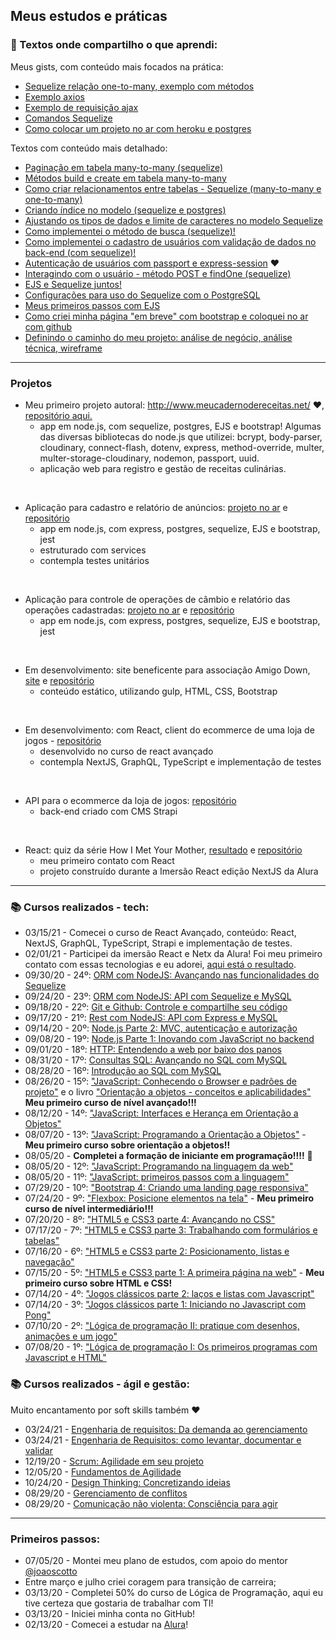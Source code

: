 ## Meus estudos e práticas

### :pencil: Textos onde compartilho o que aprendi:

Meus gists, com conteúdo mais focados na prática:
- [Sequelize relação one-to-many, exemplo com métodos](https://gist.github.com/malufell/409efcef2eb7d12bcb1d0a97da635424)
- [Exemplo axios](https://gist.github.com/malufell/81091ab51351ec60d73af20c0fe5566d)
- [Exemplo de requisição ajax](https://gist.github.com/malufell/ac66653f13e6a6e847978b11c35a21e7)
- [Comandos Sequelize](https://gist.github.com/malufell/3a4955f46f6a8ab073981d3461a5380a)
- [Como colocar um projeto no ar com heroku e postgres](https://gist.github.com/malufell/097a0dd9bfb6e88bba08a1e877ab6662)

Textos com conteúdo mais detalhado:
- [Paginação em tabela many-to-many (sequelize)](https://github.com/malufell/paginacao)
- [Métodos build e create em tabela many-to-many](https://github.com/malufell/meu-caderno-de-receitas/wiki/d.-Create-em-tabela-many-to-many)
- [Como criar relacionamentos entre tabelas - Sequelize (many-to-many e one-to-many)](https://github.com/malufell/meu-caderno-de-receitas/wiki/c.-Tabelas-com-relacionamentos-many-to-many-e-one-to-many)
- [Criando índice no modelo (sequelize e postgres)](https://github.com/malufell/meu-caderno-de-receitas/wiki/b.-Criando-%C3%ADndice-no-modelo-(sequelize-e-postgres))
- [Ajustando os tipos de dados e limite de caracteres no modelo Sequelize](https://github.com/malufell/meu-caderno-de-receitas/wiki/a.-Atualizando-um-modelo-Sequelize)
- [Como implementei o método de busca (sequelize)!](https://github.com/malufell/meu-caderno-de-receitas/wiki/9.-Implementando-o-m%C3%A9todo-de-busca) 
- [Como implementei o cadastro de usuários com validação de dados no back-end (com sequelize)!](https://github.com/malufell/meu-caderno-de-receitas/wiki/8.-Cadastro-de-usu%C3%A1rios-com-valida%C3%A7%C3%A3o-de-dados-no-back-end)
- [Autenticação de usuários com passport e express-session](https://github.com/malufell/autenticacao-com-passport-express-session) :heart: 
- [Interagindo com o usuário - método POST e findOne (sequelize)](https://github.com/malufell/meu-caderno-de-receitas/wiki/6.-Interagindo-com-o-usu%C3%A1rio,-POST-e-findOne)
- [EJS e Sequelize juntos!](https://github.com/malufell/meu-caderno-de-receitas/wiki/5.-EJS-e-Sequelize-juntos)
- [Configurações para uso do Sequelize com o PostgreSQL](https://github.com/malufell/meu-caderno-de-receitas/wiki/4.-Sequelize-com-PostgreSQL)
- [Meus primeiros passos com EJS](https://github.com/malufell/meu-caderno-de-receitas/wiki/3.-Primeiros-passos-com-EJS)
- [Como criei minha página "em breve" com bootstrap e coloquei no ar com github](https://github.com/malufell/meu-caderno-de-receitas/wiki/2.-Cria%C3%A7%C3%A3o-da-p%C3%A1gina-tempor%C3%A1ria-%22em-breve%22)
- [Definindo o caminho do meu projeto: análise de negócio, análise técnica, wireframe](https://github.com/malufell/meu-caderno-de-receitas/wiki/1.-Definindo-o-caminho)

---
### Projetos

- Meu primeiro projeto autoral: http://www.meucadernodereceitas.net/ :heart:, [repositório aqui.](https://github.com/malufell/meu-caderno-de-receitas) 
  - app em node.js, com sequelize, postgres, EJS e bootstrap! Algumas das diversas bibliotecas do node.js que utilizei: bcrypt, body-parser, cloudinary, connect-flash, dotenv, express, method-override, multer, multer-storage-cloudinary, nodemon, passport, uuid.
  - aplicação web para registro e gestão de receitas culinárias.
<br>

- Aplicação para cadastro e relatório de anúncios: [projeto no ar](https://cadastro-anuncios.herokuapp.com/) e [repositório](https://github.com/malufell/cadastro-anuncios)
  - app em node.js, com express, postgres, sequelize, EJS e bootstrap, jest
  - estruturado com services
  - contempla testes unitários
<br>

- Aplicação para controle de operações de câmbio e relatório das operações cadastradas: [projeto no ar](https://controle-operacoes-cambio.herokuapp.com/) e [repositório](https://github.com/malufell/controle-operacoes-cambio)
  - app em node.js, com express, postgres, sequelize, EJS e bootstrap, jest
<br>

- Em desenvolvimento: site beneficente para associação Amigo Down, [site](https://malufell.github.io/amigo-down/) e [repositório](https://github.com/malufell/amigo-down)
  - conteúdo estático, utilizando gulp, HTML, CSS, Bootstrap 
<br>

- Em desenvolvimento: com React, client do ecommerce de uma loja de jogos - [repositório](https://github.com/malufell/react-avancado-client)
  - desenvolvido no curso de react avançado
  - contempla NextJS, GraphQL, TypeScript e implementação de testes
<br>

- API para o ecommerce da loja de jogos: [repositório](https://github.com/malufell/react-avancado-api)
  - back-end criado com CMS Strapi
<br>

- React: quiz da série How I Met Your Mother, [resultado](https://imersao-react-alura-malufell.vercel.app/) e [repositório](https://github.com/malufell/imersao-react-alura)
  - meu primeiro contato com React
  - projeto construído durante a Imersão React edição NextJS da Alura
---

### :books: Cursos realizados - tech:

- 03/15/21 - Comecei o curso de React Avançado, conteúdo: React, NextJS, GraphQL, TypeScript, Strapi e implementação de testes.
- 02/01/21 - Participei da imersão React e Netx da Alura! Foi meu primeiro contato com essas tecnologias e eu adorei, [aqui está o resultado](https://github.com/malufell/imersao-react-alura).
- 09/30/20 - 24º: [ORM com NodeJS: Avançando nas funcionalidades do Sequelize](https://cursos.alura.com.br/user/malufell/course/orm-nodejs-avancando-sequelize/formalCertificate)
- 09/24/20 - 23º: [ORM com NodeJS: API com Sequelize e MySQL](https://cursos.alura.com.br/user/malufell/course/orm-nodejs-api-sequelize-mysql/formalCertificate)
- 09/18/20 - 22º: [Git e Github: Controle e compartilhe seu código](https://cursos.alura.com.br/user/malufell/course/git-github-controle-de-versao/formalCertificate)
- 09/17/20 - 21º: [Rest com NodeJS: API com Express e MySQL](https://cursos.alura.com.br/user/malufell/course/node-rest-api/formalCertificate) 
- 09/14/20 - 20º: [Node.js Parte 2: MVC, autenticação e autorização](https://cursos.alura.com.br/user/malufell/course/node-mvc-autenticacao-autorizacao/formalCertificate)
- 09/08/20 - 19º: [Node.js Parte 1: Inovando com JavaScript no backend](https://cursos.alura.com.br/user/malufell/course/nodejs-fundamentos/formalCertificate) 
- 09/01/20 - 18º: [HTTP: Entendendo a web por baixo dos panos](https://cursos.alura.com.br/user/malufell/course/http-fundamentos/formalCertificate) 
- 08/31/20 - 17º: [Consultas SQL: Avançando no SQL com MySQL](https://cursos.alura.com.br/user/malufell/course/mysql-consultas-sql/formalCertificate)
- 08/28/20 - 16º: [Introdução ao SQL com MySQL](https://cursos.alura.com.br/user/malufell/course/mysql-manipule-dados-com-sql/formalCertificate) 
- 08/26/20 - 15º: ["JavaScript: Conhecendo o Browser e padrões de projeto"](https://cursos.alura.com.br/user/malufell/course/javascript-es6-orientacao-a-objetos-parte-1/formalCertificate) e o livro ["Orientação a objetos - conceitos e aplicabilidades"](https://www.casadocodigo.com.br/products/livro-oo-conceitos) **Meu primeiro curso de nível avançado!!!**
- 08/12/20 - 14º: ["JavaScript: Interfaces e Herança em Orientação a Objetos"](https://cursos.alura.com.br/user/malufell/course/javascript-polimorfismo/formalCertificate) 
- 08/07/20 - 13º: ["JavaScript: Programando a Orientação a Objetos"](https://cursos.alura.com.br/user/malufell/course/javascritpt-orientacao-objetos/formalCertificate) - **Meu primeiro curso sobre orientação a objetos!!** 
- 08/05/20 - **Completei a formação de iniciante em programação!!!!** :clap:
- 08/05/20 - 12º: ["JavaScript: Programando na linguagem da web"](https://cursos.alura.com.br/user/malufell/course/javascript-programando-na-linguagem-web/formalCertificate)
- 08/05/20 - 11º: ["JavaScript: primeiros passos com a linguagem"](https://cursos.alura.com.br/user/malufell/course/javascript-introducao/formalCertificate) 
- 07/29/20 - 10º: ["Bootstrap 4: Criando uma landing page responsiva"](https://cursos.alura.com.br/user/malufell/course/bootstrap-landing-page/formalCertificate) 
- 07/24/20 - 9º: ["Flexbox: Posicione elementos na tela"](https://cursos.alura.com.br/user/malufell/course/posicione-elementos-com-flexbox/formalCertificate) - **Meu primeiro curso de nível intermediário!!!** 
- 07/20/20 - 8º: ["HTML5 e CSS3 parte 4: Avançando no CSS"](https://cursos.alura.com.br/user/malufell/course/html5-css3-avancando-css/formalCertificate) 
- 07/17/20 - 7º: ["HTML5 e CSS3 parte 3: Trabalhando com formulários e tabelas"](https://cursos.alura.com.br/user/malufell/course/html5-css3-formularios-tabelas/formalCertificate) 
- 07/16/20 - 6º: ["HTML5 e CSS3 parte 2: Posicionamento, listas e navegação"](https://cursos.alura.com.br/user/malufell/course/html5-css3-posicionamento-listas-navegacao/formalCertificate) 
- 07/15/20 - 5º: ["HTML5 e CSS3 parte 1: A primeira página na web"](https://cursos.alura.com.br/user/malufell/course/html5-css3-primeiros-passos/formalCertificate) - **Meu primeiro curso sobre HTML e CSS!** 
- 07/14/20 - 4º: ["Jogos clássicos parte 2: laços e listas com Javascript"](https://cursos.alura.com.br/user/malufell/course/javascript-listas-lacos/formalCertificate) 
- 07/14/20 - 3º: ["Jogos clássicos parte 1: Iniciando no Javascript com Pong"](https://cursos.alura.com.br/user/malufell/course/pong-javascript/formalCertificate) 
- 07/10/20 - 2º: ["Lógica de programação II: pratique com desenhos, animações e um jogo"](https://cursos.alura.com.br/user/malufell/course/logica-programacao-pratica-com-desenho-animacoes-em-jogo/formalCertificate) 
- 07/08/20 - 1º: ["Lógica de programação I: Os primeiros programas com Javascript e HTML"](https://cursos.alura.com.br/user/malufell/course/logica-programacao-javascript-html/formalCertificate) 


### :books: Cursos realizados - ágil e gestão:

Muito encantamento por soft skills também :heart:

- 03/24/21 - [Engenharia de requisitos: Da demanda ao gerenciamento](https://cursos.alura.com.br/course/engenharia-requisitos-demanda-gerenciamento)
- 03/24/21 - [Engenharia de Requisitos: como levantar, documentar e validar](https://cursos.alura.com.br/course/engenharia-requisitos)
- 12/19/20 - [Scrum: Agilidade em seu projeto](https://cursos.alura.com.br/user/malufell/course/agile-scrum/formalCertificate)
- 12/05/20 - [Fundamentos de Agilidade](https://cursos.alura.com.br/user/malufell/course/fundamentos-agilidade/formalCertificate)
- 10/24/20 - [Design Thinking: Concretizando ideias](https://cursos.alura.com.br/user/malufell/course/design-thinking-concretizando-ideias/formalCertificate)
- 08/29/20 - [Gerenciamento de conflitos](https://cursos.alura.com.br/user/malufell/course/gestao-de-conflitos/formalCertificate)
- 08/29/20 - [Comunicação não violenta: Consciência para agir](https://cursos.alura.com.br/user/malufell/course/comunicacao-nao-violenta/formalCertificate)

---

### Primeiros passos:
- 07/05/20 - Montei meu plano de estudos, com apoio do mentor [@joaoscotto](https://github.com/joaoscotto)
- Entre março e julho criei coragem para transição de carreira;
- 03/13/20 - Completei 50% do curso de Lógica de Programação, aqui eu tive certeza que gostaria de trabalhar com TI! 
- 03/13/20 - Iniciei minha conta no GitHub!
- 02/13/20 - Comecei a estudar na [Alura](https://cursos.alura.com.br/user/malufell)!

